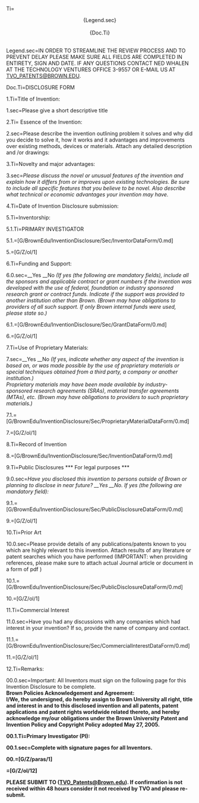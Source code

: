 Ti=<center>{Legend.sec}<br><br>{Doc.Ti}</center><br>

Legend.sec=IN ORDER TO STREAMLINE THE REVIEW PROCESS AND TO PREVENT DELAY PLEASE MAKE SURE ALL FIELDS ARE COMPLETED IN ENTIRETY, SIGN AND DATE.  IF ANY QUESTIONS CONTACT NED WHALEN AT THE TECHNOLOGY VENTURES OFFICE 3-9557 OR E-MAIL US AT TVO_PATENTS@BROWN.EDU.

Doc.Ti=DISCLOSURE FORM


1.Ti=Title of Invention:

1.sec=Please  give a short descriptive title 




2.Ti= Essence of the Invention:

2.sec=Please describe the invention outlining problem it solves and why did you decide to solve it, how it works and it advantages and improvements over existing methods, devices or materials.  Attach any detailed description and /or drawings:


3.Ti=Novelty and major advantages:

3.sec=<i>Please discuss the novel or unusual features of the invention and explain how it differs from or improves upon existing technologies. Be sure to include all specific features that you believe to be novel. Also describe what technical or economic advantages your invention may have.</i>

4.Ti=Date of Invention Disclosure submission:

5.Ti=Inventorship:

5.1.Ti=PRIMARY INVESTIGATOR

5.1.=[G/BrownEdu/InventionDisclosure/Sec/InventorDataForm/0.md]

5.=[G/Z/ol/1]

6.Ti=Funding and Support:

6.0.sec=__Yes  __No <i>(If yes (the following are mandatory fields), include all the sponsors and applicable contract or grant numbers if the invention was developed with the use of federal, foundation or industry sponsored research grant or contract funds.  Indicate if the support was provided to another institution other than Brown.  (Brown may have obligations to providers of all such support.  If only Brown internal funds were used, please state so.)</i>

6.1.=[G/BrownEdu/InventionDisclosure/Sec/GrantDataForm/0.md]

6.=[G/Z/ol/1]

7.Ti=Use of Proprietary Materials:

7.sec=__Yes  __No <i>(If yes, indicate whether any aspect of the invention is based on, or was made possible by the use of proprietary materials or special techniques obtained from a third party, a company or another institution.)<br>Proprietary materials may have been made available by industry-sponsored research agreements (SRAs), material transfer agreements (MTAs), etc.  (Brown may have obligations to providers to such proprietary materials.)</i>

7.1.=[G/BrownEdu/InventionDisclosure/Sec/ProprietaryMaterialDataForm/0.md]

7.=[G/Z/ol/1]

8.Ti=Record of Invention

8.=[G/BrownEdu/InventionDisclosure/Sec/InventionDataForm/0.md]

9.Ti=Public Disclosures *** For legal purposes    ***

9.0.sec=<i>Have you disclosed this invention to persons outside of Brown or planning to disclose in near future?  __Yes  __No. If yes (the following are mandatory field):</i>

9.1.=[G/BrownEdu/InventionDisclosure/Sec/PublicDisclosureDataForm/0.md]

9.=[G/Z/ol/1]

10.Ti=Prior Art

10.0.sec=Please provide details of any publications/patents known to you which are highly relevant to this invention.  Attach results of any literature or patent searches which you have performed (IMPORTANT: when providing references, please make sure to attach actual Journal article or document in a form of pdf )

10.1.=[G/BrownEdu/InventionDisclosure/Sec/PublicDisclosureDataForm/0.md]

10.=[G/Z/ol/1]

11.Ti=Commercial Interest

11.0.sec=Have you had any discussions with any companies which had interest in your invention?  If so, provide the name of company and contact.

11.1.=[G/BrownEdu/InventionDisclosure/Sec/CommercialInterestDataForm/0.md]

11.=[G/Z/ol/1]

12.Ti=Remarks:

00.0.sec=Important:  All Inventors must sign on the following page for this Invention Disclosure to be complete.<br><b>Brown Policies Acknowledgement and Agreement:<b><br>I/We, the undersigned, do hereby assign to Brown University all right, title and interest in and to this disclosed invention and all patents, patent applications and patent rights worldwide related thereto, and hereby acknowledge my/our obligations under the Brown University Patent and Invention Policy and Copyright Policy adopted May 27, 2005.

00.1.Ti=Primary Investigator (PI):

00.1.sec=Complete with signature pages for all Inventors.

00.=[G/Z/paras/1]


=[G/Z/ol/12]



PLEASE SUBMIT TO (TVO_Patents@Brown.edu).  If confirmation is not received within 48 hours consider it not received by TVO and please re-submit.
